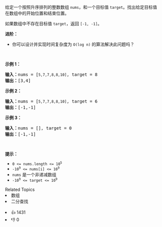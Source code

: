 <p>给定一个按照升序排列的整数数组 <code>nums</code>，和一个目标值 <code>target</code>。找出给定目标值在数组中的开始位置和结束位置。</p>

<p>如果数组中不存在目标值 <code>target</code>，返回 <code>[-1, -1]</code>。</p>

<p><strong>进阶：</strong></p>

<ul>
	<li>你可以设计并实现时间复杂度为 <code>O(log n)</code> 的算法解决此问题吗？</li>
</ul>

<p> </p>

<p><strong>示例 1：</strong></p>

<pre>
<strong>输入：</strong>nums = [<code>5,7,7,8,8,10]</code>, target = 8
<strong>输出：</strong>[3,4]</pre>

<p><strong>示例 2：</strong></p>

<pre>
<strong>输入：</strong>nums = [<code>5,7,7,8,8,10]</code>, target = 6
<strong>输出：</strong>[-1,-1]</pre>

<p><strong>示例 3：</strong></p>

<pre>
<strong>输入：</strong>nums = [], target = 0
<strong>输出：</strong>[-1,-1]</pre>

<p> </p>

<p><strong>提示：</strong></p>

<ul>
	<li><code>0 <= nums.length <= 10<sup>5</sup></code></li>
	<li><code>-10<sup>9</sup> <= nums[i] <= 10<sup>9</sup></code></li>
	<li><code>nums</code> 是一个非递减数组</li>
	<li><code>-10<sup>9</sup> <= target <= 10<sup>9</sup></code></li>
</ul>
<div><div>Related Topics</div><div><li>数组</li><li>二分查找</li></div></div><br><div><li>👍 1431</li><li>👎 0</li></div>